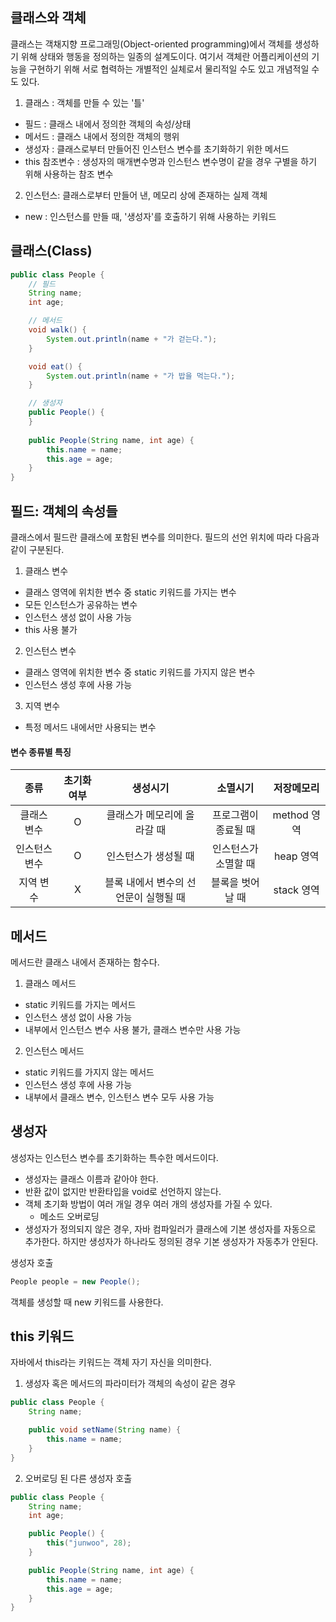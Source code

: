 ## 클래스와 객체
클래스는 객채지향 프로그래밍(Object-oriented programming)에서 객체를 생성하기 위해 상태와 행동을 정의하는 일종의 설계도이다. 여기서 객체란 어플리케이션의 기능을 구현하기 위해 서로 협력하는 개별적인 실체로서
물리적일 수도 있고 개념적일 수도 있다.


1. 클래스 : 객체를 만들 수 있는 '틀'
- 필드 : 클래스 내에서 정의한 객체의 속성/상태
- 메서드 : 클래스 내에서 정의한 객체의 행위
- 생성자 : 클래스로부터 만들어진 인스턴스 변수를 초기화하기 위한 메서드
- this 참조변수 : 생성자의 매개변수명과 인스턴스 변수명이 같을 경우 구별을 하기 위해 사용하는 참조 변수  

2. 인스턴스: 클래스로부터 만들어 낸, 메모리 상에 존재하는 실제 객체
- new : 인스턴스를 만들 때, '생성자'를 호출하기 위해 사용하는 키워드

## 클래스(Class)
```java
public class People {
    // 필드
    String name;
    int age;

    // 메서드
    void walk() {
        System.out.println(name + "가 걷는다.");
    }

    void eat() {
        System.out.println(name + "가 밥을 먹는다.");
    }

    // 생성자
    public People() {
    }
    
    public People(String name, int age) {
        this.name = name;
        this.age = age;
    }
}
```

## 필드: 객체의 속성들
클래스에서 필드란 클래스에 포함된 변수를 의미한다. 필드의 선언 위치에 따라 다음과 같이 구분된다.

1. 클래스 변수
- 클래스 영역에 위치한 변수 중 static 키워드를 가지는 변수
- 모든 인스턴스가 공유하는 변수
- 인스턴스 생성 없이 사용 가능
- this 사용 불가

2. 인스턴스 변수
- 클래스 영역에 위치한 변수 중 static 키워드를 가지지 않은 변수
- 인스턴스 생성 후에 사용 가능

3. 지역 변수
- 특정 메서드 내에서만 사용되는 변수

#### 변수 종류별 특징
|종류|초기화여부|생성시기|소멸시기|저장메모리|
|:---:|:---:|:---:|:---:|:---:|
|클래스 변수|O|클래스가 메모리에 올라갈 때|프로그램이 종료될 때|method 영역|
|인스턴스 변수|O|인스턴스가 생성될 때|인스턴스가 소멸할 때|heap 영역|
|지역 변수|X|블록 내에서 변수의 선언문이 실행될 때|블록을 벗어날 때|stack 영역|

## 메서드
메서드란 클래스 내에서 존재하는 함수다.

1. 클래스 메서드
- static 키워드를 가지는 메서드
- 인스턴스 생성 없이 사용 가능
- 내부에서 인스턴스 변수 사용 불가, 클래스 변수만 사용 가능

2. 인스턴스 메서드
- static 키워드를 가지지 않는 메서드
- 인스턴스 생성 후에 사용 가능
- 내부에서 클래스 변수, 인스턴스 변수 모두 사용 가능

## 생성자
생성자는 인스턴스 변수를 초기화하는 특수한 메서드이다.

- 생성자는 클래스 이름과 같아야 한다.
- 반환 값이 없지만 반환타입을 void로 선언하지 않는다.
- 객체 초기화 방법이 여러 개일 경우 여러 개의 생성자를 가질 수 있다.
  - 메소드 오버로딩 
- 생성자가 정의되지 않은 경우, 자바 컴파일러가 클래스에 기본 생성자를 자동으로 추가한다. 하지만 생성자가 하나라도 정의된 경우 기본 생성자가 자동추가 안된다.

생성자 호출
```java
People people = new People();
```
객체를 생성할 때 new 키워드를 사용한다.


## this 키워드
자바에서 this라는 키워드는 객체 자기 자신을 의미한다.

1. 생성자 혹은 메서드의 파라미터가 객체의 속성이 같은 경우
```java
public class People {
    String name;

    public void setName(String name) {
        this.name = name;
    }
}
```

2. 오버로딩 된 다른 생성자 호출
```java
public class People {
    String name;
    int age;

    public People() {
        this("junwoo", 28);
    }

    public People(String name, int age) {
        this.name = name;
        this.age = age;
    }
}
```



